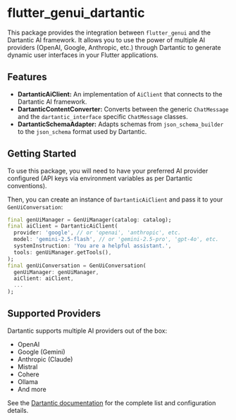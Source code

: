 # flutter_genui_dartantic

This package provides the integration between `flutter_genui` and the Dartantic AI framework. It allows you to use the power of multiple AI providers (OpenAI, Google, Anthropic, etc.) through Dartantic to generate dynamic user interfaces in your Flutter applications.

## Features

- **DartanticAiClient:** An implementation of `AiClient` that connects to the Dartantic AI framework.
- **DartanticContentConverter:** Converts between the generic `ChatMessage` and the `dartantic_interface` specific `ChatMessage` classes.
- **DartanticSchemaAdapter:** Adapts schemas from `json_schema_builder` to the `json_schema` format used by Dartantic.

## Getting Started

To use this package, you will need to have your preferred AI provider configured (API keys via environment variables as per Dartantic conventions).

Then, you can create an instance of `DartanticAiClient` and pass it to your `GenUiConversation`:

```dart
final genUiManager = GenUiManager(catalog: catalog);
final aiClient = DartanticAiClient(
  provider: 'google', // or 'openai', 'anthropic', etc.
  model: 'gemini-2.5-flash', // or 'gemini-2.5-pro', 'gpt-4o', etc.
  systemInstruction: 'You are a helpful assistant.',
  tools: genUiManager.getTools(),
);
final genUiConversation = GenUiConversation(
  genUiManager: genUiManager,
  aiClient: aiClient,
  ...
);
```

## Supported Providers

Dartantic supports multiple AI providers out of the box:
- OpenAI
- Google (Gemini)
- Anthropic (Claude)
- Mistral
- Cohere
- Ollama
- And more

See the [Dartantic documentation](https://docs.dartantic.ai) for the complete list and configuration details.
